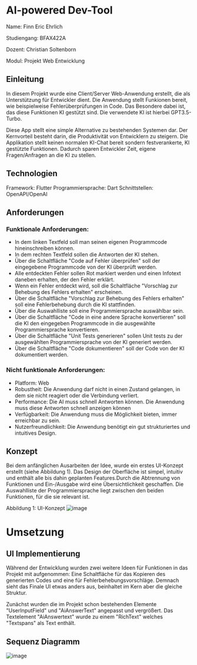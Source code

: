 # AI-powered Dev-Tool
  Name: Finn Eric Ehrlich
  
  Studiengang: BFAX422A

  Dozent: Christian Soltenborn
  
  Modul: Projekt Web Entwicklung

## Einleitung
   In diesem Projekt wurde eine Client/Server Web-Anwendung erstellt, die als Unterstützung für Entwickler dient. Die Anwendung stellt Funkionen bereit, wie beispielweise Fehlerüberprüfungen in Code.
   Das Besondere dabei ist, das diese Funktionen KI gestützt sind. Die verwendete KI ist hierbei GPT3.5-Turbo.

   Diese App stellt eine simple Alternative zu bestehenden Systemen dar. Der Kernvorteil besteht darin, die Produktivität von Entwicklern zu steigern.
   Die Applikation stellt keinen normalen KI-Chat bereit sondern festverankerte, KI gestützte Funktionen. Dadurch sparen Entwickler Zeit, eigene Fragen/Anfragen an die KI zu stellen.

## Technologien
   Framework: Flutter
   Programmiersprache: Dart
   Schnittstellen: OpenAPI/OpenAI
  
## Anforderungen

### Funktionale Anforderungen:
- In dem linken Textfeld soll man seinen eigenen Programmcode hineinschreiben können.
- In dem rechten Textfeld sollen die Antworten der KI stehen.
- Über die Schaltfläche "Code auf Fehler überprüfen" soll der eingegebene Programmcode von der KI überprüft werden.
- Alle entdeckten Fehler sollen Rot markiert werden und einen Infotext daneben erhalten, der den Fehler erklärt.
- Wenn ein Fehler entdeckt wird, soll die Schaltfläche "Vorschlag zur Behebung des Fehlers erhalten" erscheinen.
- Über die Schaltfläche "Vorschlag zur Behebung des Fehlers erhalten" soll eine Fehlerbehebung durch die KI stattfinden.
- Über die Auswahlliste soll eine Programmiersprache auswählbar sein.
- Über die Schaltfläche "Code in eine andere Sprache konvertieren" soll die KI den eingegeben Programmcode in die ausgewählte Programmiersprache konvertieren.
- Über die Schaltfläche "Unit Tests generieren" sollen Unit tests zu der ausgewählten Programmiersprache von der KI generiert werden.
- Über die Schaltfläche "Code dokumentieren" soll der Code von der KI dokumentiert werden.

### Nicht funktionale Anforderungen:
- Platform: Web
- Robustheit: Die Anwendung darf nicht in einen Zustand gelangen, in dem sie nicht reagiert oder die Verbindung verliert.
- Performance: Die AI muss schnell Antworten können. Die Anwendung muss diese Antworten schnell anzeigen können
- Verfügbarkeit: Die Anwendung muss die Möglichkeit bieten, immer erreichbar zu sein.
- Nutzerfreundlichkeit: Die Anwendung benötigt ein gut strukturiertes und intuitives Design.
   
## Konzept
  Bei dem anfänglichen Ausarbeiten der Idee, wurde ein erstes UI-Konzept erstellt (siehe Abbildung 1). Das Design der Oberfläche ist simpel, intuitiv und enthält
  alle bis dahin geplanten Features.Durch die Abtrennung von Funktionen und Ein-/Ausgabe wird eine Übersichtlichkeit geschaffen. 
  Die Auswahlliste der Programmiersprache liegt zwischen den beiden Funktionen, für die sie relevant ist.
  
  Abbildung 1: UI-Konzept
  ![image](https://github.com/FinnEhrl/web_entwicklung_BFAX422A/assets/147406212/2ff00b0a-482f-44f5-b176-5a36c26b3ba7)

# Umsetzung

## UI Implementierung
   Während der Entwicklung wurden zwei weitere Ideen für Funktionen in das Projekt mit aufgenommen: Eine Schaltfläche für das Kopieren des generierten Codes und eine für Fehlerbehebungsvorschläge.
   Demnach sieht das Finale UI etwas anders aus, beinhaltet im Kern aber die gleiche Struktur.

   Zunächst wurden die im Projekt schon bestehenden Elemente "UserInputField" und "AiAnswerText" angepasst und vergrößert. Das Textelement "AiAnswertext"
   wurde zu einem "RichText" welches "Textspans" als Text enthält. 
   

## Sequenz Diagramm
![image](https://github.com/FinnEhrl/web_entwicklung_BFAX422A/assets/147406212/42e1b714-a4cd-47a5-9944-07f1a97fc9eb)
